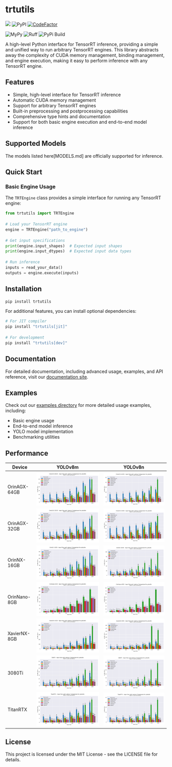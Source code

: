 # trtutils

[![](https://img.shields.io/pypi/pyversions/trtutils.svg)](https://pypi.org/pypi/trtutils/)
![PyPI](https://img.shields.io/pypi/v/trtutils.svg?style=plastic)
[![CodeFactor](https://www.codefactor.io/repository/github/justincdavis/trtutils/badge)](https://www.codefactor.io/repository/github/justincdavis/trtutils)

![MyPy](https://github.com/justincdavis/trtutils/actions/workflows/mypy.yaml/badge.svg?branch=main)
![Ruff](https://github.com/justincdavis/trtutils/actions/workflows/ruff.yaml/badge.svg?branch=main)
![PyPi Build](https://github.com/justincdavis/trtutils/actions/workflows/build-check.yaml/badge.svg?branch=main)
<!-- ![Black](https://github.com/justincdavis/trtutils/actions/workflows/black.yaml/badge.svg?branch=main) -->

A high-level Python interface for TensorRT inference, providing a simple and unified way to run arbitrary TensorRT engines. This library abstracts away the complexity of CUDA memory management, binding management, and engine execution, making it easy to perform inference with any TensorRT engine.

## Features

- Simple, high-level interface for TensorRT inference
- Automatic CUDA memory management
- Support for arbitrary TensorRT engines
- Built-in preprocessing and postprocessing capabilities
- Comprehensive type hints and documentation
- Support for both basic engine execution and end-to-end model inference

## Supported Models

The models listed here[MODELS.md] are officially supported for inference.

## Quick Start

### Basic Engine Usage

The `TRTEngine` class provides a simple interface for running any TensorRT engine:

```python
from trtutils import TRTEngine

# Load your TensorRT engine
engine = TRTEngine("path_to_engine")

# Get input specifications
print(engine.input_shapes)  # Expected input shapes
print(engine.input_dtypes)  # Expected input data types

# Run inference
inputs = read_your_data()
outputs = engine.execute(inputs)
```

## Installation

```bash
pip install trtutils
```

For additional features, you can install optional dependencies:

```bash
# For JIT compiler
pip install "trtutils[jit]"

# For development
pip install "trtutils[dev]"
```

## Documentation

For detailed documentation, including advanced usage, examples, and API reference, visit our [documentation site](https://trtutils.readthedocs.io/).

## Examples

Check out our [examples directory](examples/) for more detailed usage examples, including:
- Basic engine usage
- End-to-end model inference
- YOLO model implementation
- Benchmarking utilities

## Performance

| Device            | YOLOv8m                                                                 | YOLOv8n                                                                 |
|-------------------|-------------------------------------------------------------------------|-------------------------------------------------------------------------|
| OrinAGX-64GB      | ![OrinAGX-64GB YOLOv8m](benchmark/plots/OrinAGX-64GB/yolov8m.png)       | ![OrinAGX-64GB YOLOv8n](benchmark/plots/OrinAGX-64GB/yolov8n.png)       |
| OrinAGX-32GB      | ![OrinAGX-32GB YOLOv8m](benchmark/plots/OrinAGX-32GB/yolov8m.png)       | ![OrinAGX-32GB YOLOv8n](benchmark/plots/OrinAGX-32GB/yolov8n.png)       |
| OrinNX-16GB       | ![OrinNX-16GB YOLOv8m](benchmark/plots/OrinNX-16GB/yolov8m.png)         | ![OrinNX-16GB YOLOv8n](benchmark/plots/OrinNX-16GB/yolov8n.png)        |
| OrinNano-8GB      | ![OrinNano-8GB YOLOv8m](benchmark/plots/OrinNano-8GB/yolov8m.png)       | ![OrinNano-8GB YOLOv8n](benchmark/plots/OrinNano-8GB/yolov8n.png)       |
| XavierNX-8GB      | ![XavierNX-8GB YOLOv8m](benchmark/plots/XavierNX-8GB/yolov8m.png)       | ![XavierNX-8GB YOLOv8n](benchmark/plots/XavierNX-8GB/yolov8n.png)       |
| 3080Ti            | ![3080Ti YOLOv8m](benchmark/plots/3080Ti/yolov8m.png)                   | ![3080Ti YOLOv8n](benchmark/plots/3080Ti/yolov8n.png)                   |
| TitanRTX          | ![TitanRTX YOLOv8m](benchmark/plots/TitanRTX/yolov8m.png)               | ![TitanRTX YOLOv8n](benchmark/plots/TitanRTX/yolov8n.png)               |

## License

This project is licensed under the MIT License - see the LICENSE file for details.
